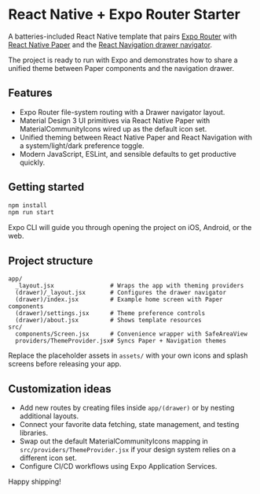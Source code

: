 # React Native + Expo Router Starter

A batteries-included React Native template that pairs [Expo Router](https://expo.github.io/router/) with
[React Native Paper](https://callstack.github.io/react-native-paper/) and the
[React Navigation drawer navigator](https://reactnavigation.org/docs/drawer-navigator).

The project is ready to run with Expo and demonstrates how to share a unified theme between Paper components and the
navigation drawer.

## Features

- Expo Router file-system routing with a Drawer navigator layout.
- Material Design 3 UI primitives via React Native Paper with MaterialCommunityIcons wired up as the default icon set.
- Unified theming between React Native Paper and React Navigation with a system/light/dark preference toggle.
- Modern JavaScript, ESLint, and sensible defaults to get productive quickly.

## Getting started

```bash
npm install
npm run start
```

Expo CLI will guide you through opening the project on iOS, Android, or the web.

## Project structure

```text
app/
  _layout.jsx                # Wraps the app with theming providers
  (drawer)/_layout.jsx       # Configures the drawer navigator
  (drawer)/index.jsx         # Example home screen with Paper components
  (drawer)/settings.jsx      # Theme preference controls
  (drawer)/about.jsx         # Shows template resources
src/
  components/Screen.jsx      # Convenience wrapper with SafeAreaView
  providers/ThemeProvider.jsx# Syncs Paper + Navigation themes
```

Replace the placeholder assets in `assets/` with your own icons and splash screens before releasing your app.

## Customization ideas

- Add new routes by creating files inside `app/(drawer)` or by nesting additional layouts.
- Connect your favorite data fetching, state management, and testing libraries.
- Swap out the default MaterialCommunityIcons mapping in `src/providers/ThemeProvider.jsx` if your design system relies on a different icon set.
- Configure CI/CD workflows using Expo Application Services.

Happy shipping!
